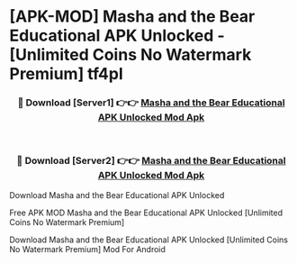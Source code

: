# [APK-MOD] Masha and the Bear Educational APK Unlocked - [Unlimited Coins No Watermark Premium] tf4pl



<div align="center">
<h3>🔴 Download [Server1] 👉👉 <a href="https://momento.my/?title=Masha_and_the_Bear_Educational_APK_Unlocked">Masha and the Bear Educational APK Unlocked Mod Apk</a></h3><br>

<h3>🔴 Download [Server2] 👉👉 <a href="https://momento.my/?title=Masha_and_the_Bear_Educational_APK_Unlocked">Masha and the Bear Educational APK Unlocked Mod Apk</a></h3>
</div>



Download Masha and the Bear Educational APK Unlocked 

Free APK MOD Masha and the Bear Educational APK Unlocked [Unlimited Coins No Watermark Premium]

Download Masha and the Bear Educational APK Unlocked [Unlimited Coins No Watermark Premium] Mod For Android
